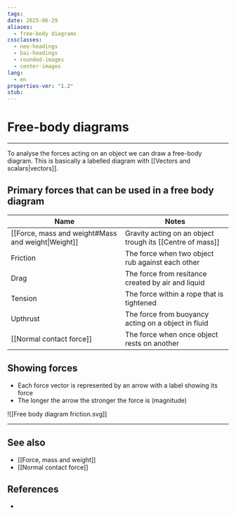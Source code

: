 ```yaml
---
tags: 
date: 2025-06-29
aliases:
  - free-body diagrams
cssclasses:
  - neo-headings
  - bai-headings
  - rounded-images
  - center-images
lang:
  - en
properties-ver: "1.2"
stub:
---
```

# Free-body diagrams

***

To analyse the forces acting on an object we can draw a free-body diagram. This is basically a labelled diagram with [[Vectors and scalars|vectors]].

## Primary forces that can be used in a free body diagram

| Name                                               | Notes                                                     |
| -------------------------------------------------- | --------------------------------------------------------- |
| [[Force, mass and weight#Mass and weight\|Weight]] | Gravity acting on an object trough its [[Centre of mass]] |
| Friction                                           | The force when two object rub against each other          |
| Drag                                               | The force from resitance created by air and liquid        |
| Tension                                            | The force within a rope that is tightened                 |
| Upthrust                                           | The force from buoyancy acting on a object in fluid       |
| [[Normal contact force]]                           | The force when once object rests on another               |
## Showing forces
- Each force vector is represented by an arrow with a label showing its force
- The longer the arrow the stronger the force is (magnitude)

![[Free body diagram friction.svg]]

***
## See also
- [[Force, mass and weight]]
- [[Normal contact force]]
## References
- 